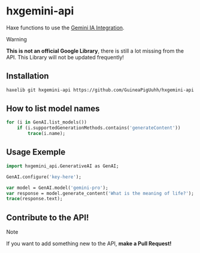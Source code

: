 # hxgemini-api

Haxe functions to use the [Gemini IA Integration](https://gemini.google.com/app).

> [!WARNING]
> **This is not an official Google Library**, there is still a lot missing from the API. This Library will not be updated frequently!

## Installation
```bash
haxelib git hxgemini-api https://github.com/GuineaPigUuhh/hxgemini-api.git
```

## How to list model names
```haxe
for (i in GenAI.list_models())
	if (i.supportedGenerationMethods.contains('generateContent'))
		trace(i.name);
```

## Usage Exemple
```haxe
import hxgemini_api.GenerativeAI as GenAI;

GenAI.configure('key-here');

var model = GenAI.model('gemini-pro');
var response = model.generate_content('What is the meaning of life?');
trace(response.text);
```

## Contribute to the API!
> [!NOTE]
> If you want to add something new to the API, **make a Pull Request!**
